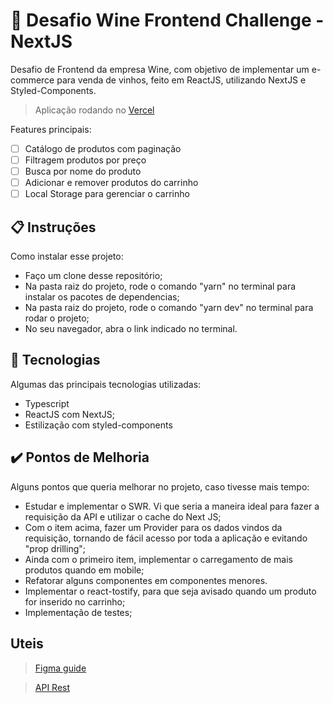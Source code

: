 # 🚀 Desafio Wine Frontend Challenge - NextJS

Desafio de Frontend da empresa Wine, com objetivo de implementar um e-commerce para venda de vinhos, feito em ReactJS, utilizando NextJS e Styled-Components.

> Aplicação rodando no [Vercel](https://firebasestorage.googleapis.com/v0/b/teste-upload-b324a.appspot.com/o/Captura%20de%20Tela%202021-11-01%20a%CC%80s%2014.44.04.png?alt=media&token=92acea99-9f2d-46b5-bced-4b384acf808f)

Features principais:
- [ ] Catálogo de produtos com paginação
- [ ] Filtragem produtos por preço
- [ ] Busca por nome do produto
- [ ] Adicionar e remover produtos do carrinho
- [ ] Local Storage para gerenciar o carrinho

## 📋 Instruções

Como instalar esse projeto:

- Faço um clone desse repositório;
- Na pasta raiz do projeto, rode o comando "yarn" no terminal para instalar os pacotes de dependencias;
- Na pasta raiz do projeto, rode o comando "yarn dev" no terminal para rodar o projeto;
- No seu navegador, abra o link indicado no terminal.


## 🧠 Tecnologias

Algumas das principais tecnologias utilizadas:

- Typescript
- ReactJS com NextJS;
- Estilização com styled-components

## ✔️ Pontos de Melhoria

Alguns pontos que queria melhorar no projeto, caso tivesse mais tempo:

- Estudar e implementar o SWR. Vi que seria a maneira ideal para fazer a requisição da API e utilizar o cache do Next JS;
- Com o item acima, fazer um Provider para os dados vindos da requisição, tornando de fácil acesso por toda a aplicação e evitando "prop drilling";
- Ainda com o primeiro item, implementar o carregamento de mais produtos quando em mobile;
- Refatorar alguns componentes em componentes menores.
- Implementar o react-tostify, para que seja avisado quando um produto for inserido no carrinho;
- Implementação de testes;

## Uteis

> [Figma guide](https://www.figma.com/file/gByBxI9GBHKUjXRtO2fFh2/28%2F10-%F0%9F%96%A5-%F0%9F%93%B1---Wine-Test---WEB-%26-APP?node-id=680%3A6449)


> [API Rest](https://documenter.getpostman.com/view/10015622/UVJiiuHi#fe849253-c47a-492f-a860-08350296c570)
